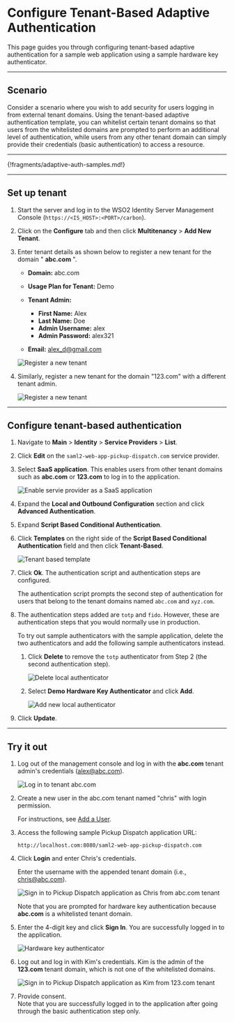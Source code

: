 # Configure Tenant-Based Adaptive Authentication

This page guides you through configuring tenant-based adaptive authentication for a sample web application using a sample hardware key authenticator. 

----

## Scenario

Consider a scenario where you wish to add security for users logging in from external tenant domains. Using the tenant-based adaptive authentication template, you can whitelist certain tenant domains so that users from the whitelisted domains are prompted to perform an additional level of authentication, while users from any other tenant domain can simply provide their credentials (basic authentication) to access a resource.

----

{!fragments/adaptive-auth-samples.md!}

----

## Set up tenant

1. Start the server and log in to the WSO2 Identity Server Management Console (`https://<IS_HOST>:<PORT>/carbon`).

2. Click on the **Configure** tab and then click **Multitenancy** > **Add New Tenant**.

3. Enter tenant details as shown below to register a new tenant for the domain " **abc.com** ".

    - **Domain:** abc.com
    - **Usage Plan for Tenant:** Demo
    - **Tenant Admin:** 

         - **First Name:** Alex
         -  **Last Name:** Doe
         - **Admin Username:** alex
         - **Admin Password:** alex321

    - **Email:** alex_d@gmail.com 

    ![Register a new tenant](../../assets/img/guides/register-new-tenant.png)

5. Similarly, register a new tenant for the domain "123.com" with a
    different tenant admin.  

    ![Register a new tenant](../../assets/img/samples/register-new-tenant-2.png)

----

## Configure tenant-based authentication

1.  Navigate to **Main** > **Identity** > **Service Providers** > **List**.

2.  Click **Edit** on the `saml2-web-app-pickup-dispatch.com` service provider.

3.  Select **SaaS application**. This enables users from other tenant domains such as **abc.com** or **123.com** to log in to the application. 

    ![Enable servie provider as a SaaS application](../../assets/img/guides/enable-saas-app.png)

4.  Expand the **Local and Outbound Configuration** section and click **Advanced Authentication**.

5.  Expand **Script Based Conditional Authentication**.

6.  Click **Templates** on the right side of the **Script Based Conditional Authentication** field and then click **Tenant-Based**. 

    ![Tenant based template](../../assets/img/samples/tenant-based-template.png)

7.  Click **Ok**. The authentication script and authentication steps
    are configured. 
    
    The authentication script prompts the second step of authentication for users that belong to the tenant domains named `abc.com` and `xyz.com`.  

8.  The authentication steps added are `totp` and `fido`. However, these are authentication steps that you would normally use in production. 

    To try out sample authenticators with the sample application, delete the two
    authenticators and add the following sample authenticators instead.

    1.  Click **Delete** to remove the `totp` authenticator from Step 2 (the
        second authentication step).
        
        ![Delete local authenticator](../../assets/img/samples/delete-authenticator-1.png)
        
    2.  Select **Demo Hardware Key Authenticator** and click **Add**.
      
        ![Add new local authenticator](../../assets/img/samples/add-new-authenticator.png)

9. Click **Update**.

----

## Try it out

1. Log out of the management console and log in with the **abc.com** tenant admin's credentials (alex@abc.com).  
    
    ![Log in to tenant abc.com](../../assets/img/samples/mgt-console-login-alex.png)

2.  Create a new user in the abc.com tenant named "chris" with login permission.

    For instructions, see [Add a User](../../guides/identity-lifecycles/admin-creation-workflow/).

3.  Access the following sample Pickup Dispatch application URL:

    `http://localhost.com:8080/saml2-web-app-pickup-dispatch.com`

4.  Click **Login** and enter Chris's credentials. 
    
    Enter the username with the appended tenant domain (i.e., chris@abc.com).  
    
    ![Sign in to Pickup Dispatch application as Chris from abc.com tenant](../../assets/img/samples/pickup-sign-in-chris.png)  

    Note that you are prompted for hardware key authentication because
    **abc.com** is a whitelisted tenant domain.

5.  Enter the 4-digit key and click **Sign In**. You are successfully
    logged in to the application.  

    ![Hardware key authenticator](../../assets/img/samples/hardware-key-authenticator.png)

6.  Log out and log in with Kim's credentials. Kim is the admin of the
    **123.com** tenant domain, which is not one of the whitelisted
    domains.  

    ![Sign in to Pickup Dispatch application as Kim from 123.com tenant](../../assets/img/samples/pickup-sign-in-kim.png)

7.  Provide consent.  
    Note that you are successfully logged in to the application after
    going through the basic authentication step only.
